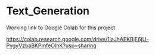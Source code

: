 # Text_Generation

Working link to Google Colab for this project

https://colab.research.google.com/drive/1iaJhAEKBjE6jU-PvgyVzbaBKPmfeOIhK?usp=sharing
